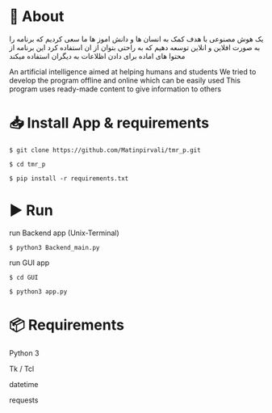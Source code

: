 # 📃 About

یک هوش مصنوعی با هدف کمک به انسان ها و دانش اموز ها
ما سعی کردیم که برنامه را به صورت افلاین و انلاین توسعه دهیم که به راحتی بتوان از ان استفاده کرد 
این برنامه از محتوا های اماده برای دادن اظلاعات به دیگران استفاده میکند

An artificial intelligence aimed at helping humans and students
We tried to develop the program offline and online which can be easily used
This program uses ready-made content to give information to others

# 📥 Install App & requirements

`$ git clone https://github.com/Matinpirvali/tmr_p.git`

`$ cd tmr_p`

`$ pip install -r requirements.txt`

# ▶️ Run 

run Backend app (Unix-Terminal)

`$ python3 Backend_main.py`

run GUI app

`$ cd GUI`

`$ python3 app.py`

# 📦 Requirements

Python 3

Tk / Tcl

datetime

requests